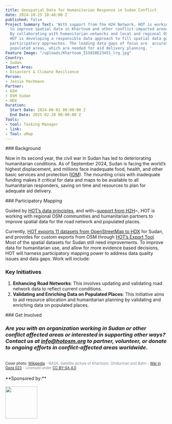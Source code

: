 ```yaml
---
title: Geospatial Data for Humanitarian Response in Sudan Conflict
date: 2024-10-25 18:48:00 Z
published: false
Project Summary Text: 'With support from the H2H Network, HOT is working with partners
  to improve spatial data in Khartoum and other conflict-impacted areas in Sudan.
  By collaborating with humanitarian networks and local and regional OSM communities,
  HOT is developing a responsible data approach to fill spatial data gaps through
  participatory approaches. The leading data gaps of focus are  accurate roads and
  populated areas, which are needed for aid delivery planning. '
Feature Image: "/uploads/Khartoum_ISS010E23451_lrg.jpg"
Country:
- Sudan
Impact Area:
- Disasters & Climate Resilience
Person:
- Jessie Pechmann
Partner:
- H2H
- OSM Sudan
- HDX
Duration:
  Start Date: 2024-06-01 00:00:00 Z
  End Date: 2025-02-28 00:00:00 Z
Tools:
- tool: Tasking Manager
- link: 
- Tool: uMap
---
```


### Background

Now in its second year, the civil war in Sudan has led to deteriorating humanitarian conditions. As of September 2024, Sudan is facing the world’s highest displacement, and millions face inadequate food, health, and other basic services and protection ([IOM](https://www.iom.int/news/sudan-internal-displacement-set-top-10-million-famine-looms-iom#:~:text=IOM's%20Displacement%20Tracking%20Matrix%2C%20which,war%2C%20and%207.1%20million%20since.)). The mounting crisis with inadequate funding makes it critical for data and maps to be available to all humanitarian responders, saving on time and resources to plan for adequate aid delivery. 

### Participatory Mapping

Guided by [HOT’s data principles](https://www.hotosm.org/tools-and-data/data-principles/), and with~[support from H2H](https://h2hnetwork.org/h2hsupport-package-conflict-sudan)~, HOT is working with regional OSM communities and humanitarian partners to improve spatial data for the road network and populated places.   

Currently, [HOT exports 11 datasets from OpenStreetMap to HDX](https://data.humdata.org/dataset/?groups=sdn&organization=hot&q=&sort=last_modified%20desc&ext_page_size=25) for Sudan, and provides for custom exports from OSM through [HOT’s Export Tool](https://export.hotosm.org/v3/). Most of the spatial datasets for Sudan still need improvements. To improve data for humanitarian use, and allow for more evidence based decisions, HOT will harness participatory mapping power to address data quality issues and data gaps. Work will include:

### Key Initiatives

1. **Enhancing Road Networks**: This involves updating and validating road network data to reflect current conditions.
2. **Validating and Enriching Data on Populated Places**: This initiative aims to aid resource allocation and humanitarian planning by validating and enriching data on populated places.

### Get Involved

### *Are you with an organization working in Sudan or other conflict affected areas or interested in supporting other ways? Contact us at info@hotosm.org to partner, volunteer, or donate to ongoing efforts in conflict-affected areas worldwide*.
<br>
<span style="font-size: 0.8em;"><font color="#778899"><a> Cover photo: </a><a href="https://commons.wikimedia.org/wiki/File:Khartoum_ISS010E23451_lrg.jpg">Wikipedia</a> - NASA, Satellite picture of Khartoum, Omdurman and Bahri - <a href="https://flic.kr/p/63oF5P">War in Gaza 023</a> - Licensed under <a href="https://creativecommons.org/licenses/by-sa/4.0/">CC BY-SA 4.0</a></font></span>
<br>
<br>
**Sponsored by:**
<br>
<br>
<img src="https://www.hotosm.org/uploads/h2h-logo-new-400x400.png" width="100" height="100">